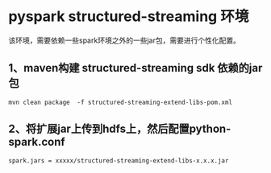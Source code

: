 <!---
 Tencent is pleased to support the open source community by making BK-BASE 蓝鲸基础平台 available.
 
 Copyright (C) 2021 THL A29 Limited, a Tencent company.  All rights reserved.
 
 BK-BASE 蓝鲸基础平台 is licensed under the MIT License.
 
 License for BK-BASE 蓝鲸基础平台:
 --------------------------------------------------------------------
 Permission is hereby granted, free of charge, to any person obtaining a copy of this software and associated
 documentation files (the "Software"), to deal in the Software without restriction, including without limitation
 the rights to use, copy, modify, merge, publish, distribute, sublicense, and/or sell copies of the Software,
 and to permit persons to whom the Software is furnished to do so, subject to the following conditions:
 
 The above copyright notice and this permission notice shall be included in all copies or substantial
 portions of the Software.
 
 THE SOFTWARE IS PROVIDED "AS IS", WITHOUT WARRANTY OF ANY KIND, EXPRESS OR IMPLIED, INCLUDING BUT NOT
 LIMITED TO THE WARRANTIES OF MERCHANTABILITY, FITNESS FOR A PARTICULAR PURPOSE AND NONINFRINGEMENT. IN
 NO EVENT SHALL THE AUTHORS OR COPYRIGHT HOLDERS BE LIABLE FOR ANY CLAIM, DAMAGES OR OTHER LIABILITY,
 WHETHER IN AN ACTION OF CONTRACT, TORT OR OTHERWISE, ARISING FROM, OUT OF OR IN CONNECTION WITH THE
 SOFTWARE OR THE USE OR OTHER DEALINGS IN THE SOFTWARE.
-->

# pyspark structured-streaming 环境

该环境，需要依赖一些spark环境之外的一些jar包，需要进行个性化配置。

## 1、maven构建 structured-streaming sdk 依赖的jar包

```$xslt
mvn clean package  -f structured-streaming-extend-libs-pom.xml

```

## 2、将扩展jar上传到hdfs上，然后配置python-spark.conf

```
spark.jars = xxxxx/structured-streaming-extend-libs-x.x.x.jar
```
